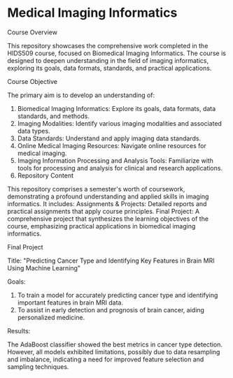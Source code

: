 # Medical Imaging Informatics

Course Overview

This repository showcases the comprehensive work completed in the HIDS509 course, focused on Biomedical Imaging Informatics. The course is designed to deepen understanding in the field of imaging informatics, exploring its goals, data formats, standards, and practical applications.

Course Objective

The primary aim is to develop an understanding of:

1. Biomedical Imaging Informatics: Explore its goals, data formats, data standards, and methods.
2. Imaging Modalities: Identify various imaging modalities and associated data types.
3. Data Standards: Understand and apply imaging data standards.
4. Online Medical Imaging Resources: Navigate online resources for medical imaging.
5. Imaging Information Processing and Analysis Tools: Familiarize with tools for processing and analysis for clinical and research applications.
6. Repository Content

This repository comprises a semester's worth of coursework, demonstrating a profound understanding and applied skills in imaging informatics. 
It includes:
Assignments & Projects: Detailed reports and practical assignments that apply course principles.
Final Project: A comprehensive project that synthesizes the learning objectives of the course, emphasizing practical applications in biomedical imaging informatics.


Final Project

Title: "Predicting Cancer Type and Identifying Key Features in Brain MRI Using Machine Learning"

Goals:

1. To train a model for accurately predicting cancer type and identifying important features in brain MRI data.
2. To assist in early detection and prognosis of brain cancer, aiding personalized medicine.

Results:

The AdaBoost classifier showed the best metrics in cancer type detection. However, all models exhibited limitations, possibly due to data resampling and imbalance, indicating a need for improved feature selection and sampling techniques.
